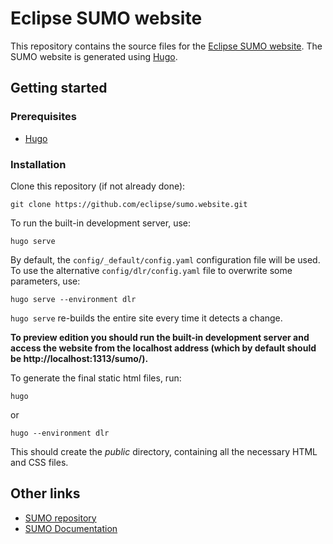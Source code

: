 # Eclipse SUMO website

This repository contains the source files for the [Eclipse SUMO website](https://eclipse.org/sumo).
The SUMO website is generated using [Hugo](https://gohugo.io/).

## Getting started

### Prerequisites
- [Hugo](https://gohugo.io/getting-started/installing/)

### Installation

Clone this repository (if not already done):
```
git clone https://github.com/eclipse/sumo.website.git
```

To run the built-in development server, use:
```
hugo serve
```

By default, the `config/_default/config.yaml` configuration file will be used. To use the alternative `config/dlr/config.yaml` file to overwrite some parameters, use:
```
hugo serve --environment dlr
```

`hugo serve` re-builds the entire site every time it detects a change.

**To preview edition you should run the built-in development server and access the website from the localhost address (which by default should be http://localhost:1313/sumo/).**

To generate the final static html files, run:
```
hugo
```
or
```
hugo --environment dlr
```

This should create the *public* directory, containing all the necessary HTML and CSS files.

## Other links
- [SUMO repository](https://github.com/eclipse/sumo)
- [SUMO Documentation](https://sumo.dlr.de/docs)
